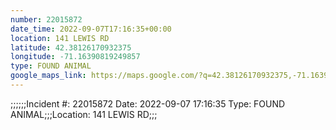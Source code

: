 ```yaml
---
number: 22015872
date_time: 2022-09-07T17:16:35+00:00
location: 141 LEWIS RD
latitude: 42.38126170932375
longitude: -71.16390819249857
type: FOUND ANIMAL
google_maps_link: https://maps.google.com/?q=42.38126170932375,-71.16390819249857
---
```


;;;;;;Incident #: 22015872  Date: 2022-09-07 17:16:35   Type: FOUND ANIMAL;;;Location: 141 LEWIS RD;;;
